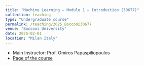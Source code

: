 ```yaml
---
title: "Machine Learning – Module 1 – Introduction (30677)"
collection: teaching
type: "Undergraduate course"
permalink: /teaching/2025_Bocconi30677
venue: "Bocconi University"
date: 2025-02-01
location: "Milan Italy"
---
```


- Main Instructor: Prof. Omiros Papaspiliopoulos
- [Page of the course](https://didattica.unibocconi.eu/ts/tsn_anteprima.php?cod_ins=30677&anno=2025)

